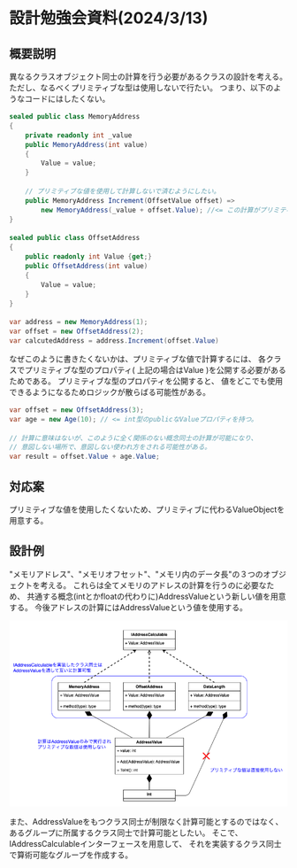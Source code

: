 # 設計勉強会資料(2024/3/13)

## 概要説明

異なるクラスオブジェクト同士の計算を行う必要があるクラスの設計を考える。
ただし、なるべくプリミティブな型は使用しないで行たい。
つまり、以下のようなコードにはしたくない。

```csharp
sealed public class MemoryAddress
{
	private readonly int _value
	public MemoryAddress(int value)
	{
		Value = value;
	}

	// プリミティブな値を使用して計算しないで済むようにしたい。
	public MemoryAddress Increment(OffsetValue offset) =>
		new MemoryAddress(_value + offset.Value); //<= この計算がプリミティブで実行される
}

sealed public class OffsetAddress
{
	public readonly int Value {get;}
	public OffsetAddress(int value)
	{
		Value = value;
	}
}

var address = new MemoryAddress(1);
var offset = new OffsetAddress(2);
var calcutedAddress = address.Increment(offset.Value)
```

なぜこのように書きたくないかは、プリミティブな値で計算するには、
各クラスでプリミティブな型のプロパティ( 上記の場合はValue )を公開する必要があるためである。
プリミティブな型のプロパティを公開すると、
値をどこでも使用できるようになるためロジックが散らばる可能性がある。

```csharp
var offset = new OffsetAddress(3);
var age = new Age(10); // <= int型のpublicなValueプロパティを持つ。

// 計算に意味はないが、このように全く関係のない概念同士の計算が可能になり、
// 意図しない場所で、意図しない使われ方をされる可能性がある。
var result = offset.Value + age.Value;
```

## 対応案

プリミティブな値を使用したくないため、プリミティブに代わるValueObjectを用意する。


## 設計例

"メモリアドレス"、"メモリオフセット"、"メモリ内のデータ長"の３つのオブジェクトを考える。
これらは全てメモリのアドレスの計算を行うのに必要なため、
共通する概念(intとかfloatの代わりに)AddressValueという新しい値を用意する。
今後アドレスの計算にはAddressValueという値を使用する。

![overview](docs/figures/overview.png)

また、AddressValueをもつクラス同士が制限なく計算可能とするのではなく、
あるグループに所属するクラス同士で計算可能としたい。
そこで、IAddressCalculableインターフェースを用意して、
それを実装するクラス同士で算術可能なグループを作成する。